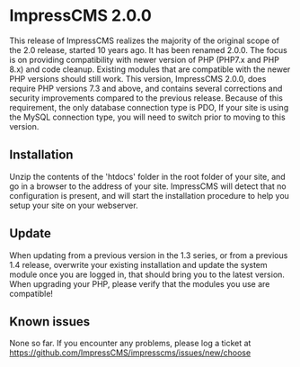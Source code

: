# ImpressCMS 2.0.0

This release of ImpressCMS realizes the majority of the original scope of the 2.0 release, started 10 years ago. It has been renamed 2.0.0. The focus is on providing compatibility with newer version of PHP (PHP7.x and PHP 8.x) and code cleanup. Existing modules that are compatible with the newer PHP versions should still work. This version, ImpressCMS 2.0.0, does require PHP versions 7.3 and above, and contains several corrections and security improvements compared to the previous release. Because of this requirement, the only database connection type is PDO, If your site is using the MySQL connection type, you will need to switch prior to moving to this version.

## Installation

Unzip the contents of the 'htdocs' folder in the root folder of your site, and go in a browser to the address of your site. ImpressCMS will detect that no configuration is present, and will start the installation procedure to help you setup your site on your webserver.

## Update

When updating from a previous version in the 1.3 series, or from a previous 1.4 release, overwrite your existing installation and update the system module once you are logged in, that should bring you to the latest version.
When upgrading your PHP, please verify that the modules you use are compatible!

## Known issues

None so far. If you encounter any problems, please log a ticket at https://github.com/ImpressCMS/impresscms/issues/new/choose

